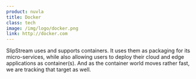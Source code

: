 ```yaml
---
product: nuvla
title: Docker
class: tech
image: /img/logo/docker.png
link: http://docker.com
---
```


SlipStream uses and supports containers. It uses them as packaging for its micro-services, while also allowing users to deploy their cloud and edge applications as container(s). And as the container world moves rather fast, we are tracking that target as well.
